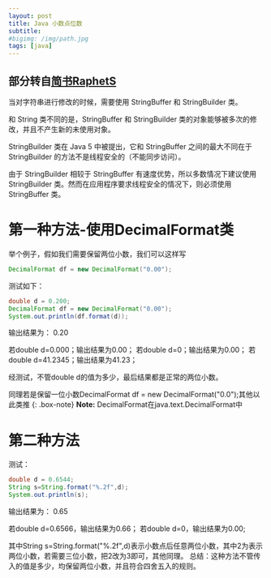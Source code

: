```yaml
---
layout: post
title: Java 小数点位数
subtitle:
#bigimg: /img/path.jpg
tags: [java]
---
```

## 部分转自[简书RaphetS](https://www.jianshu.com/p/00fff555986b)
当对字符串进行修改的时候，需要使用 StringBuffer 和 StringBuilder 类。

和 String 类不同的是，StringBuffer 和 StringBuilder 类的对象能够被多次的修改，并且不产生新的未使用对象。

StringBuilder 类在 Java 5 中被提出，它和 StringBuffer 之间的最大不同在于 StringBuilder 的方法不是线程安全的（不能同步访问）。

由于 StringBuilder 相较于 StringBuffer 有速度优势，所以多数情况下建议使用 StringBuilder 类。然而在应用程序要求线程安全的情况下，则必须使用 StringBuffer 类。

# 第一种方法-使用DecimalFormat类

举个例子，假如我们需要保留两位小数，我们可以这样写
```java
DecimalFormat df = new DecimalFormat("0.00");
```
测试如下：
```java
double d = 0.200;
DecimalFormat df = new DecimalFormat("0.00");
System.out.println(df.format(d));
```
输出结果为：
0.20

若double d=0.000；输出结果为0.00；
若double d=0；输出结果为0.00；
若double d=41.2345；输出结果为41.23；

经测试，不管double d的值为多少，最后结果都是正常的两位小数。

同理若是保留一位小数DecimalFormat df = new DecimalFormat("0.0");其他以此类推
{: .box-note}
**Note:** DecimalFormat在java.text.DecimalFormat中
# 第二种方法

测试：
```java
double d = 0.6544;
String s=String.format("%.2f",d);
System.out.println(s);
```
输出结果为：
0.65

若double d=0.6566，输出结果为0.66；
若double d=0，输出结果为0.00;

其中String s=String.format("%.2f",d)表示小数点后任意两位小数，其中2为表示两位小数，若需要三位小数，把2改为3即可，其他同理。
总结：这种方法不管传入的值是多少，均保留两位小数，并且符合四舍五入的规则。

